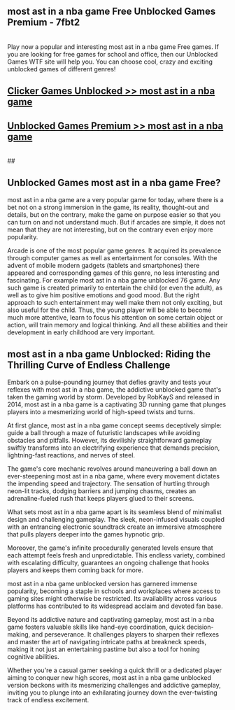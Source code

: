 ## most ast in a nba game Free Unblocked Games Premium - 7fbt2 <br>
<br>
Play now a popular and interesting most ast in a nba game Free games. If you are looking for free games for school and office, then our Unblocked Games WTF site will help you. You can choose cool, crazy and exciting unblocked games of different genres!


##  [Clicker Games Unblocked >> most ast in a nba game](http://freeplayer.one?title=most_ast_in_a_nba_game&ref=04)

##  [Unblocked Games Premium >> most ast in a nba game](http://freeplayer.one?title=most_ast_in_a_nba_game&ref=04)
  <br>
  ##



## Unblocked Games most ast in a nba game Free?

most ast in a nba game are a very popular game for today, where there is a bet not on a strong immersion in the game, its reality, thought-out and details, but on the contrary, make the game on purpose easier so that you can turn on and not understand much. But if arcades are simple, it does not mean that they are not interesting, but on the contrary even enjoy more popularity.

Arcade is one of the most popular game genres. It acquired its prevalence through computer games as well as entertainment for consoles. With the advent of mobile modern gadgets (tablets and smartphones) there appeared and corresponding games of this genre, no less interesting and fascinating. For example most ast in a nba game unblocked 76 game. Any such game is created primarily to entertain the child (or even the adult), as well as to give him positive emotions and good mood. But the right approach to such entertainment may well make them not only exciting, but also useful for the child. Thus, the young player will be able to become much more attentive, learn to focus his attention on some certain object or action, will train memory and logical thinking. And all these abilities and their development in early childhood are very important.

##  most ast in a nba game Unblocked: Riding the Thrilling Curve of Endless Challenge

Embark on a pulse-pounding journey that defies gravity and tests your reflexes with most ast in a nba game, the addictive unblocked game that's taken the gaming world by storm. Developed by RobKayS and released in 2014, most ast in a nba game is a captivating 3D running game that plunges players into a mesmerizing world of high-speed twists and turns.

At first glance, most ast in a nba game concept seems deceptively simple: guide a ball through a maze of futuristic landscapes while avoiding obstacles and pitfalls. However, its devilishly straightforward gameplay swiftly transforms into an electrifying experience that demands precision, lightning-fast reactions, and nerves of steel.

The game's core mechanic revolves around maneuvering a ball down an ever-steepening most ast in a nba game, where every movement dictates the impending speed and trajectory. The sensation of hurtling through neon-lit tracks, dodging barriers and jumping chasms, creates an adrenaline-fueled rush that keeps players glued to their screens.

What sets most ast in a nba game apart is its seamless blend of minimalist design and challenging gameplay. The sleek, neon-infused visuals coupled with an entrancing electronic soundtrack create an immersive atmosphere that pulls players deeper into the games hypnotic grip.

Moreover, the game's infinite procedurally generated levels ensure that each attempt feels fresh and unpredictable. This endless variety, combined with escalating difficulty, guarantees an ongoing challenge that hooks players and keeps them coming back for more.

most ast in a nba game unblocked version has garnered immense popularity, becoming a staple in schools and workplaces where access to gaming sites might otherwise be restricted. Its availability across various platforms has contributed to its widespread acclaim and devoted fan base.

Beyond its addictive nature and captivating gameplay, most ast in a nba game fosters valuable skills like hand-eye coordination, quick decision-making, and perseverance. It challenges players to sharpen their reflexes and master the art of navigating intricate paths at breakneck speeds, making it not just an entertaining pastime but also a tool for honing cognitive abilities.

Whether you're a casual gamer seeking a quick thrill or a dedicated player aiming to conquer new high scores, most ast in a nba game unblocked version beckons with its mesmerizing challenges and addictive gameplay, inviting you to plunge into an exhilarating journey down the ever-twisting track of endless excitement.
